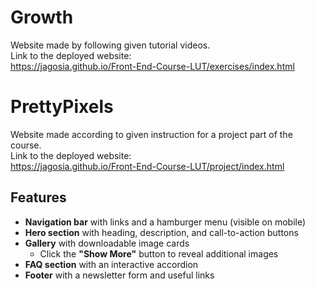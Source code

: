 # Growth

Website made by following given tutorial videos.  
Link to the deployed website:  
https://jagosia.github.io/Front-End-Course-LUT/exercises/index.html

# PrettyPixels

Website made according to given instruction for a project part of the course.  
Link to the deployed website:  
https://jagosia.github.io/Front-End-Course-LUT/project/index.html

## Features

- **Navigation bar** with links and a hamburger menu (visible on mobile)  
- **Hero section** with heading, description, and call-to-action buttons  
- **Gallery** with downloadable image cards  
  - Click the **"Show More"** button to reveal additional images  
- **FAQ section** with an interactive accordion  
- **Footer** with a newsletter form and useful links
